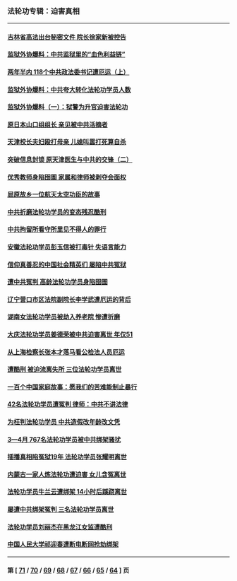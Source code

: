 ### 法轮功专辑：迫害真相
---
#### [吉林省高法出台秘密文件 院长徐家新被控告](../../pages/nf4379/n13771719.md?07030430) 
#### [监狱外协爆料：中共监狱里的“血色利益链”](../../pages/nf4379/n13769954.md?07030430) 
#### [两年半内 118个中共政法委书记遭厄运（上）](../../pages/nf4379/n13763600.md?07030430) 
#### [监狱外协爆料：中共夸大转化法轮功学员人数](../../pages/nf4379/n13769180.md?07030430) 
#### [监狱外协爆料（一）：狱警为升官迫害法轮功](../../pages/nf4379/n13768538.md?07030430) 
#### [原日本山口组组长 亲见被中共活摘者](../../pages/nf4379/n13767360.md?07030430) 
#### [天津校长夫妇殴打母亲 儿媳叫嚣打死算自杀](../../pages/nf4379/n13767387.md?07030430) 
#### [突破信息封锁 原天津医生与中共的交锋（二）](../../pages/nf4379/n13767437.md?07030430) 
#### [优秀教师身陷囹圄 家属和律师被剥夺会面权](../../pages/nf4379/n13765832.md?07030430) 
#### [屈原故乡一位航天太空功臣的故事](../../pages/nf4379/n13764742.md?07030430) 
#### [中共折磨法轮功学员的变态残忍酷刑](../../pages/nf4379/n13762772.md?07030430) 
#### [中共拘留所看守所里见不得人的罪行](../../pages/nf4379/n13761656.md?07030430) 
#### [安徽法轮功学员彭玉信被打毒针 失语言能力](../../pages/nf4379/n13760892.md?07030430) 
#### [信仰真善忍的中国社会精英们 屡陷中共冤狱](../../pages/nf4379/n13760120.md?07030430) 
#### [遭中共冤判 高龄法轮功学员身陷囹圄](../../pages/nf4379/n13759378.md?07030430) 
#### [辽宁营口市区法院副院长李学武遭厄运的背后](../../pages/nf4379/n13757782.md?07030430) 
#### [湖南女法轮功学员被劫入养老院 惨遭折磨](../../pages/nf4379/n13756608.md?07030430) 
#### [大庆法轮功学员姜德荣被中共迫害离世 年仅51](../../pages/nf4379/n13755805.md?07030430) 
#### [从上海检察长张本才落马看公检法人员厄运](../../pages/nf4379/n13755011.md?07030430) 
#### [遭酷刑 被迫流离失所 三位法轮功学员离世](../../pages/nf4379/n13754229.md?07030430) 
#### [一百个中国家庭故事：愿我们的苦难能制止暴行](../../pages/nf4379/n13753117.md?07030430) 
#### [42名法轮功学员遭冤判 律师：中共不讲法律](../../pages/nf4379/n13753469.md?07030430) 
#### [为枉判法轮功学员 中共造假改年龄改文凭](../../pages/nf4379/n13752835.md?07030430) 
#### [3—4月 767名法轮功学员被中共绑架骚扰](../../pages/nf4379/n13732751.md?07030430) 
#### [插播真相陷冤狱19年 法轮功学员张耀明离世](../../pages/nf4379/n13748009.md?07030430) 
#### [内蒙古一家人炼法轮功遭迫害 女儿含冤离世](../../pages/nf4379/n13744475.md?07030430) 
#### [法轮功学员牛兰云遭绑架 14小时后蹊跷离世](../../pages/nf4379/n13744926.md?07030430) 
#### [屡遭中共绑架冤判 三名法轮功学员离世](../../pages/nf4379/n13743718.md?07030430) 
#### [法轮功学员刘丽杰在黑龙江女监遭酷刑](../../pages/nf4379/n13740915.md?07030430) 
#### [中国人民大学祁迎春遭断电断网抢劫绑架](../../pages/nf4379/n13730164.md?07030430) 

---
#### 第 [ [71](./71.md?07030430) / [70](./70.md?07030430) / [69](./69.md?07030430) / [68](./68.md?07030430) / [67](./67.md?07030430) / [66](./66.md?07030430) / [65](./65.md?07030430) / [64](./64.md?07030430) ] 页
